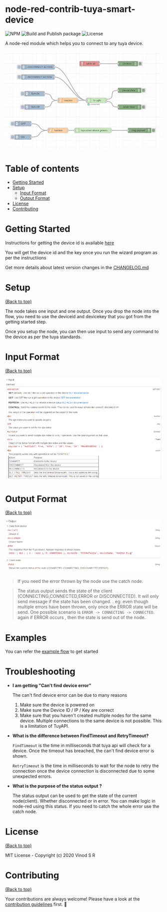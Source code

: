 # node-red-contrib-tuya-smart-device

![NPM](https://img.shields.io/npm/dm/node-red-contrib-tuya-smart-device)
![Build and Publish package](https://github.com/vinodsr/node-red-contrib-tuya-smart-device/workflows/Build%20and%20Publish%20package/badge.svg)
![License](https://img.shields.io/github/license/vinodsr/node-red-contrib-tuya-smart-device)

A node-red module which helps you to connect to any tuya device.

![image](./img/sample.png)

# Table of contents

- [Getting Started](#getting-started)
- [Setup](#setup)
  - [Input Format](#input-format)
  - [Output Format](#output-format)
- [License](#license)
- [Contributing](#contributing)

# Getting Started

Instructions for getting the device id is available [here](https://github.com/codetheweb/tuyapi/blob/master/docs/SETUP.md)

You will get the device id and the key once you run the wizard program as per the instructiions

Get more details about latest version changes in the [CHANGELOG.md](./changelog.md)

# Setup

[(Back to top)](#table-of-contents)

The node takes one input and one output. Once you drop the node into the flow, you need to use the deviceid and devicekey that you got from the getting started step.

Once you setup the node, you can then use input to send any command to the device as per the tuya standards.

# Input Format

[(Back to top)](#table-of-contents)

![image](./img/input.png)

# Output Format

[(Back to top)](#table-of-contents)

![image](./img/output.png)

> If you need the error thrown by the node use the catch node.

> The status output sends the state of the client (CONNECTING,CONNECTED,ERROR or DISCONNECTED). It will only send message if the state has been changed. . eg: even though multiple errors have been thrown, only once the ERROR state will be send. One possible scenario is
> `ERROR -> CONNECTING -> CONNECTED`. again if ERROR occurs , then the state is send out of the node.

# Examples

You can refer the [example flow](./examples/latest.json) to get started

# Troubleshooting

- **I am getting "Can't find device error"**

  The can't find device error can be due to many reasons

  1.  Make sure the device is powered on
  1.  Make sure the Device ID / IP / Key are correct
  1.  Make sure that you haven't created multiple nodes for the same device. Multiple connections to the same device is not possible. This is a limitation of TuyAPI.

- **What is the difference between FindTimeout and RetryTimeout?**

  `FindTimeout` is the time in milliseconds that tuya api will check for a device. Once the timeout has breached, the can't find device error is shown.

  `RetryTimeout` is the time in milliseconds to wait for the node to retry the connection once the device connection is disconnected due to some unexpected errors.

- **What is the purpose of the status output ?**

  The status output can be used to get the state of the current node(client). Whether disconnected or in error. You can make logic in node-red using this status. If you need to catch the whole error use the catch node.

# License

[(Back to top)](#table-of-contents)

MIT License - Copyright (c) 2020 Vinod S R

# Contributing

[(Back to top)](#table-of-contents)

Your contributions are always welcome! Please have a look at the [contribution guidelines](CONTRIBUTING.md) first. :tada:
